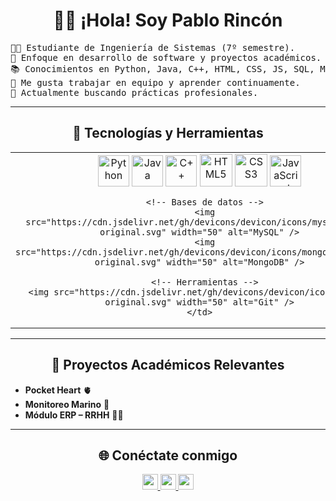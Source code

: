 <!-- Presentación -->
<h1 align="center">👨‍💻 ¡Hola! Soy Pablo Rincón</h1>

<pre>
👨‍💻 Estudiante de Ingeniería de Sistemas (7º semestre).
🚀 Enfoque en desarrollo de software y proyectos académicos.
📚 Conocimientos en Python, Java, C++, HTML, CSS, JS, SQL, MongoDB.
🤝 Me gusta trabajar en equipo y aprender continuamente.
🔭 Actualmente buscando prácticas profesionales.
</pre>

<hr>

<!-- Skills and Tools -->
<h2 align="center">🚀 Tecnologías y Herramientas</h2>
<table align="center">
  <tr>
    <td align="center">
      <!-- Lenguajes -->
      <img src="https://cdn.jsdelivr.net/gh/devicons/devicon/icons/python/python-original.svg" width="50" alt="Python" />
      <img src="https://cdn.jsdelivr.net/gh/devicons/devicon/icons/java/java-original.svg" width="50" alt="Java" />
      <img src="https://cdn.jsdelivr.net/gh/devicons/devicon/icons/cplusplus/cplusplus-original.svg" width="50" alt="C++" />
      <img src="https://i.giphy.com/media/XAxylRMCdpbEWUAvr8/200.webp" width="52" alt="HTML5" />
      <img src="https://i.giphy.com/media/fsEaZldNC8A1PJ3mwp/200.webp" width="52" alt="CSS3" />
      <img src="https://i.giphy.com/media/ln7z2eWriiQAllfVcn/200w.webp" width="50" alt="JavaScript" />

      <!-- Bases de datos -->
      <img src="https://cdn.jsdelivr.net/gh/devicons/devicon/icons/mysql/mysql-original.svg" width="50" alt="MySQL" />
      <img src="https://cdn.jsdelivr.net/gh/devicons/devicon/icons/mongodb/mongodb-original.svg" width="50" alt="MongoDB" />

      <!-- Herramientas -->
      <img src="https://cdn.jsdelivr.net/gh/devicons/devicon/icons/git/git-original.svg" width="50" alt="Git" />
    </td>
  </tr>
</table>

<hr>

<!-- Projects -->
<h2 align="center">📌 Proyectos Académicos Relevantes</h2>
<ul>
  <li><b>Pocket Heart</b> 🫀</li>
  <li><b>Monitoreo Marino</b> 🌊</li>
  <li><b>Módulo ERP – RRHH</b> 🧑‍💼</li>
</ul>

<hr>

<!-- Socials -->
<h2 align="center">🌐 Conéctate conmigo</h2>
<p align="center">
  <a href="mailto:pabloerq2003@gmail.com">
    <img src="https://img.shields.io/badge/gmail-%23D14836.svg?&style=for-the-badge&logo=gmail&logoColor=white" height="25"/>
  </a>
  <a href="https://www.linkedin.com/in/pablo-rincon-227721230/">
    <img src="https://img.shields.io/badge/linkedin-%230077B5.svg?&style=for-the-badge&logo=linkedin&logoColor=white" height="25"/>
  </a>
  <a href="https://github.com/Dantechi">
    <img src="https://img.shields.io/badge/github-%23181717.svg?&style=for-the-badge&logo=github&logoColor=white" height="25"/>
  </a>
</p>
